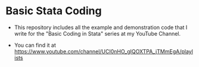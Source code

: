 # Basic Stata Coding

* This repository includes all the example and demonstration code that I write for the "Basic Coding in Stata" series at my YouTube Channel.

* You can find it at https://www.youtube.com/channel/UCI0nHO_gIQOXTPA_jTMmEgA/playlists
